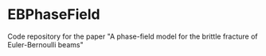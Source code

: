# EBPhaseField
Code repository for the paper "A phase-field model for the brittle fracture of Euler-Bernoulli beams"
